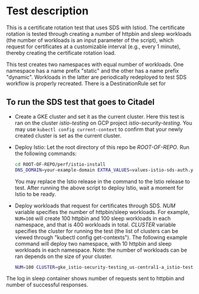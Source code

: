 # Test description

This is a certificate rotation test that uses SDS with Istiod.
The certificate rotation is tested through creating a number of
httpbin and sleep workloads (the number of workloads is an input parameter of the script),
which request for certificates at a customizable interval (e.g., every 1 minute),
thereby creating the certificate rotation load. 

This test creates two namespaces with equal number of workloads.
One namespace has a name prefix "static" and the other has a name prefix "dynamic".
Workloads in the latter are periodically redeployed to test SDS workflow is properly recreated.
There is a DestinationRule set for 

## To run the SDS test that goes to Citadel

- Create a GKE cluster and set it as the current cluster.
Here this test is ran on the cluster *istio-testing*
on GCP project *istio-security-testing*.
You may use `kubectl config current-context` to confirm that your newly created cluster
is set as the current cluster.

- Deploy Istio:
Let the root directory of this repo be *ROOT-OF-REPO*.
Run the following commands:

    ```bash
    cd ROOT-OF-REPO/perf/istio-install
    DNS_DOMAIN=your-example-domain EXTRA_VALUES=values-istio-sds-auth.yaml ./setup_istio.sh release-1.5.1
    ```

    You may replace the Istio release
    in the command to the Istio release to test.
    After running the above script to deploy Istio, wait a moment for Istio to be ready.

- Deploy workloads that request for certificates through SDS.
*NUM* variable specifies the number of httpbin/sleep workloads. For example, `NUM=100` will
create 100 httpbin and 100 sleep workloads in each namespace, and that is 400 workloads in total.
*CLUSTER* variable specifies the cluster for running the test
(the list of clusters can be viewed through "kubectl config get-contexts").
The following example command will deploy two namespace, with 10 httpbin and sleep workloads in
each namespace.
Note: the number of workloads can be ran depends on the size of your cluster.

    ```bash
    NUM=100 CLUSTER=gke_istio-security-testing_us-central1-a_istio-testing ./setup_test.sh
    ```

The log in sleep container shows number of requests sent to httpbin and number of successful responses.
